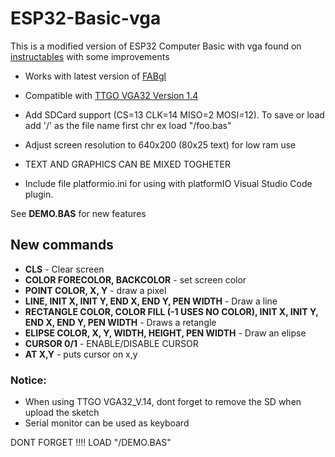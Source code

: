 # ESP32-Basic-vga

This is a modified version of ESP32 Computer Basic with vga found on [instructables](https://www.instructables.com/ESP32-Basic-PC-With-VGA-Output/) with some improvements

- Works with latest version of [FABgl](http://www.fabglib.org/classfabgl_1_1_terminal.html)

- Compatible with [TTGO VGA32 Version 1.4](http://www.lilygo.cn/prod_view.aspx?TypeId=50033&Id=1083&FId=t3:50033:3)

- Add SDCard support (CS=13 CLK=14 MISO=2 MOSI=12). To save or load add '/' as the file name first chr ex load "/foo.bas"

- Adjust screen resolution to 640x200 (80x25 text) for low ram use

- TEXT AND GRAPHICS CAN BE MIXED TOGHETER

- Include file platformio.ini for using with platformIO Visual Studio Code plugin.

See **DEMO.BAS** for new features

## New commands
  - **CLS** - Clear screen
  - **COLOR FORECOLOR, BACKCOLOR** - set screen color 
  - **POINT COLOR, X, Y** - draw a pixel
  - **LINE, INIT X, INIT Y, END X, END Y, PEN WIDTH** - Draw a line
  - **RECTANGLE COLOR, COLOR FILL (-1 USES NO COLOR), INIT X, INIT Y, END X, END Y, PEN WIDTH** - Draws a retangle
  - **ELIPSE COLOR, X, Y, WIDTH, HEIGHT, PEN WIDTH** - Draw an elipse
  - **CURSOR 0/1** - ENABLE/DISABLE CURSOR
  - **AT X,Y**  - puts cursor on x,y
  
  
 ### Notice:
  - When using TTGO VGA32_V.14, dont forget to remove the SD when upload the sketch
  - Serial monitor can be used as keyboard 
  
  DONT FORGET !!!!
  LOAD "/DEMO.BAS"
  
  
